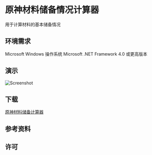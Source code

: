 ﻿# 原神材料储备情况计算器
用于计算材料的基本储备情况

## 环境需求
Microsoft Windows 操作系统
Microsoft .NET Framework 4.0 或更高版本

## 演示
![Screenshot](https://github.com/chenshaoju/GenshinImpactCraftingReservesCalculator/DEMO.gif?raw=true)

## 下载
[原神材料储备计算器](https://github.com/chenshaoju/GenshinImpactCraftingReservesCalculator/releases)

## 参考资料

## 许可
